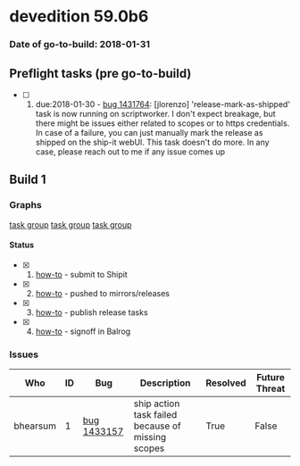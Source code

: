 # devedition 59.0b6

### Date of go-to-build: 2018-01-31

## Preflight tasks (pre go-to-build)
- [ ] 1. due:2018-01-30 - [bug 1431764](https://bugzil.la/1431764): [jlorenzo] 'release-mark-as-shipped' task is now running on scriptworker. I don't expect breakage, but there might be issues either related to scopes or to https credentials. In case of a failure, you can just manually mark the release as shipped on the ship-it webUI. This task doesn't do more. In any case, please reach out to me if any issue comes up

## Build 1  

### Graphs
[task group](https://tools.taskcluster.net/push-inspector/#/MMG3YkvkQ5K4bGOiUYuhWA)
[task group](https://tools.taskcluster.net/push-inspector/#/GZZ4TaSCQEySs6ZmKbV_8A)
[task group](https://tools.taskcluster.net/push-inspector/#/dlJhPQU3Qam1A-r1A2Yx4Q)


#### Status
- [x] 1.  [how-to](https://wiki.mozilla.org/Release:Release_Automation_on_Mercurial:Starting_a_Release#Submit_to_Ship_It)  - submit to Shipit
- [x] 2.  [how-to](https://github.com/mozilla-releng/releasewarrior-2.0/wiki/Release-Promotion-Tasks-TC#push-artifacts-to-releases-directory)  - pushed to mirrors/releases
- [x] 3.  [how-to](https://github.com/mozilla-releng/releasewarrior-2.0/wiki/Release-Promotion-Tasks-TC#publish-the-release)  - publish release tasks
- [x] 4.  [how-to](https://github.com/mozilla-releng/releasewarrior-2.0/wiki/Release-Promotion-Tasks-TC#obtain-sign-offs-for-changes)  - signoff in Balrog

### Issues
| Who                 | ID               | Bug                                                                 | Description                | Resolved                | Future Threat                |
| ------------------- | ---------------- | ------------------------------------------------------------------- | -------------------------- | ----------------------- | ---------------------------- |
| bhearsum  | 1 | [bug 1433157](https://bugzil.la/1433157)        | ship action task failed because of missing scopes | True | False |

